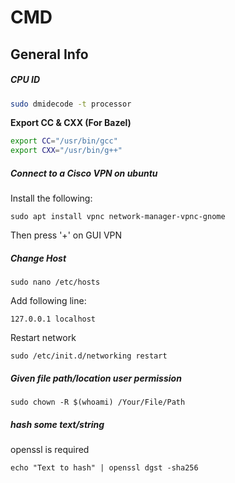 # CMD

## General Info

##### CPU ID

```bash
sudo dmidecode -t processor
```



**Export CC & CXX (For Bazel)**

```bash
export CC="/usr/bin/gcc"
export CXX="/usr/bin/g++"
```



##### Connect to a Cisco VPN on ubuntu

Install the following:

```shell
sudo apt install vpnc network-manager-vpnc-gnome
```

Then press '+' on GUI VPN



##### Change Host

```shell
sudo nano /etc/hosts
```

Add following line:

```nano
127.0.0.1 localhost
```

Restart network

```shell
sudo /etc/init.d/networking restart
```

##### Given file path/location user permission

```shell
sudo chown -R $(whoami) /Your/File/Path
```

##### hash some text/string

openssl is required

```shell
echo "Text to hash" | openssl dgst -sha256
```
